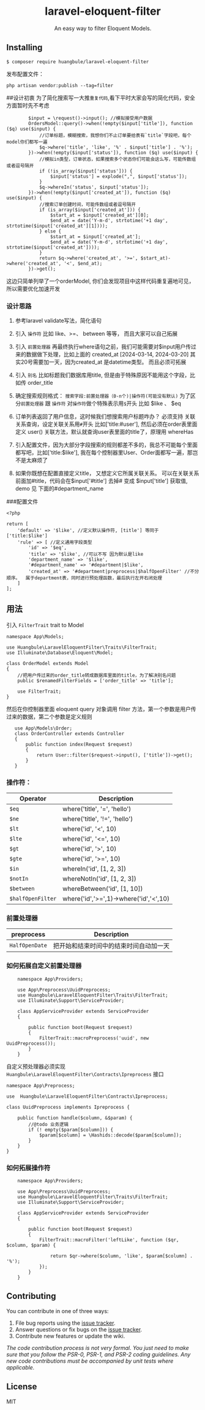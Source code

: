 <h1 align="center"> laravel-eloquent-filter </h1>

<p align="center"> An easy way to filter Eloquent Models.</p>


## Installing

```shell
$ composer require huangbule/laravel-eloquent-filter
```
发布配置文件：
```shell
php artisan vendor:publish --tag=filter 
```

##设计初衷
为了简化搜索写一大推`重复代码`,看下平时大家会写的简化代码，安全方面暂时先不考虑
```
        $input = \request()->input(); //模拟接受用户数据
        OrdersModel::query()->when(!empty($input['title']), function ($q) use($input) {
            //订单标题，模糊搜索，我想你们不止订单要给表有`title`字段吧，每个model你们都写一遍
            $q->where('title', 'like', '%' . $input['title'] . '%');
        })->when(!empty($input['status']), function ($q) use($input) {
            //模拟in类型，订单状态，如果搜索多个状态你们可能会这么写，可能传数组或者逗号隔开
            if (!is_array($input['status'])) {
                $input['status'] = explode(",", $input['status']);
            }
            $q->whereIn('status', $input['status']);
        })->when(!empty($input['created_at']), function ($q) use($input) {
            //搜索订单创建时间，可能传数组或者逗号隔开
            if (is_array($input['created_at'])) {
                $start_at = $input['created_at'][0];
                $end_at = date('Y-m-d', strtotime('+1 day', strtotime($input['created_at'][1])));
            } else {
                $start_at = $input['created_at'];
                $end_at = date('Y-m-d', strtotime('+1 day', strtotime($input['created_at'])));
            }
            return $q->where('created_at', '>=', $start_at)->where('created_at', '<', $end_at);
        })->get();
```
这边只简单列举了一个orderModel, 你们会发现项目中这样代码重复遍地可见，所以需要优化加速开发

### 设计思路
1. 参考laravel validate写法，简化语句
2.  引入 `操作符` 比如 like、>=、 between 等等， 而且大家可以自己拓展
3.  引入 `前置处理器` 再最终执行where语句之前，我们可能需要对$input用户传过来的数据做下处理，比如上面的 
    created_at [2024-03-14, 2024-03-20] 其实20号需要加一天，因为created_at 是datetime类型。  而且必须可拓展
4.  引入 `别名` 比如标题我们数据库用title,  但是由于特殊原因不能用这个字段，比如传 order_title
5.  确定搜索规则格式： `搜索字段:前置处理器（0-n个)|操作符(可能没有默认)`  为了区分`前置处理器` 跟 `操作符`
    对`操作符`做个特殊表示用`$`开头 比如 $like 、 $eq
    
6.  订单列表返回了用户信息，这时候我们想搜索用户标题咋办？ 必须支持 关联关系查询，设定关联关系用`#`开头 比如['title:#user'],
    然后必须在order表里面定义 user() 关联方法，默认就查询user表里面的title了，原理用 whereHas
7.  引入配置文件，因为大部分字段搜索的规则都差不多的，我总不可能每个里面都写吧，比如['title:$like'],
   我在每个控制器里User、Order面都写一遍，那岂不是太麻烦了
    
8. 如果你既想在配置直接定义title， 又想定义它所属关联关系。 可以在关联关系前面加#title，代码会在$input['#title']
   去掉# 变成 $input['title'] 获取值, demo 见 下面的#department_name

###配置文件
```
<?php

return [
    'default' => '$like', //定义默认操作符, [title'] 等同于 ['title:$like']  
    'rule' => [ //定义通用字段类型
        'id' => '$eq',
        'title' => '$like', //可以不写 因为默认是like
        'department_name' => '$like',
        '#department_name' => '#department|$like',
        'created_at' => '#department|preprocess|$halfOpenFilter' //不分顺序。  属于department表，同时进行预处理函数，最后执行左开右闭处理
    ]
];

```

## 用法
引入 `FilterTrait` trait to Model 
```
namespace App\Models;

use Huangbule\LaravelEloquentFilter\Traits\FilterTrait;
use Illuminate\Database\Eloquent\Model;

class OrderModel extends Model
{
    //把用户传过来的order_title转成数据库里面的title，为了解决别名问题
    public $renamedFilterFields = ['order_title' => 'title'];
    
    use FilterTrait;
}
```

然后在你控制器里面 eloquent query 对象调用 filter 方法，第一个参数是用户传过来的数据，第二个参数是定义规则
 ```
    use App\Models\Order;
    class OrderController extends Controller
    {
        public function index(Request $request)
        {
            return User::filter($request->input(), ['title'])->get();
        }
    }
```



### 操作符：

| Operator        | Description                              |
|-----------------|------------------------------------------|
| `$eq`           | where('title', '=', 'hello')|
| `$ne`           | where('title', '!=', 'hello')|
| `$lt`           | where('id', '<', 10)   |
| `$lte`          | where('id', '<=', 10) |
| `$gt`           | where('id', '>', 10) |
| `$gte`          | where('id', '>=', 10) |
| `$in`           | whereIn('id', [1, 2, 3]) |
| `$notIn`        | whereNotIn('id', [1, 2, 3]) |
| `$between`      | whereBetween('id', [1, 10]) |
| `$halfOpenFilter`| where('id','>=',1)->where('id','<',10) |                       |

### 前置处理器

| preprocess        | Description                              |
|-----------------|------------------------------------------|
| `HalfOpenDate`           |把开始和结束时间中的结束时间自动加一天       


### 如何拓展自定义前置处理器

```
    namespace App\Providers;
    
    use App\Preprocess\UuidPreprocess;
    use Huangbule\LaravelEloquentFilter\Traits\FilterTrait;
    use Illuminate\Support\ServiceProvider;
    
    class AppServiceProvider extends ServiceProvider
    {
     
        public function boot(Request $request)
        {
            FilterTrait::macroPreprocess('uuid', new UuidPreprocess());
        } 
    }

```
自定义预处理器必须实现 `Huangbule\LaravelEloquentFilter\Contracts\Ipreprocess` 接口

```
namespace App\Preprocess;

use  Huangbule\LaravelEloquentFilter\Contracts\Ipreprocess;

class UuidPreprocess implements Ipreprocess {

    public function handle($column, &$param) {
        //@todo 业务逻辑
        if (! empty($param[$column])) {
            $param[$column] = \Hashids::decode($param[$column]);
        }
    }
}

```

### 如何拓展操作符

```
    namespace App\Providers;
    
    use App\Preprocess\UuidPreprocess;
    use Huangbule\LaravelEloquentFilter\Traits\FilterTrait;
    use Illuminate\Support\ServiceProvider;
    
    class AppServiceProvider extends ServiceProvider
    {
     
        public function boot(Request $request)
        {
            FilterTrait::macroFilter('leftLike', function ($qr, $column, $param) {
                    
                return $qr->where($column, 'like', $param[$column] . '%');
            });
        } 
    }

```

## Contributing

You can contribute in one of three ways:

1. File bug reports using the [issue tracker](https://github.com/huangbule/laravel-eloquent-filter/issues).
2. Answer questions or fix bugs on the [issue tracker](https://github.com/huangbule/laravel-eloquent-filter/issues).
3. Contribute new features or update the wiki.

_The code contribution process is not very formal. You just need to make sure that you follow the PSR-0, PSR-1, and PSR-2 coding guidelines. Any new code contributions must be accompanied by unit tests where applicable._

## License

MIT